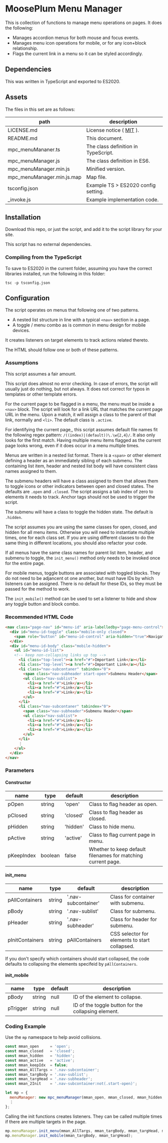 # MoosePlum Menu Manager

This is collection of functions to manage menu operations on pages. It does the following:

- Manages accordion menus for both mouse and focus events.
- Manages menu icon operations for mobile, or for any icon+block relationship.
- Flags the current link in a menu so it can be styled accordingly.

## Dependencies

This was written in TypeScript and exported to ES2020.

## Assets

The files in this set are as follows:

| path                       | description                                        |
| -------------------------- | -------------------------------------------------- |
| LICENSE.md                 | License notice ( [MIT](https://mit-license.org) ). |
| README.md                  | This document.                                     |
| mpc_menuMananer.ts         | The class definition in TypeScript.                |
| mpc_menuManager.js         | The class definition in ES6.                       |
| mpc_menuManager.min.js     | Minified version.                                  |
| mpc_menuManager.min.js.map | Map file.                                          |
| tsconfig.json              | Example TS > ES2020 config setting.                |
| _invoke.js                 | Example implementation code.                       |

## Installation

Download this repo, or just the script, and add it to the script library for your site.

This script has no external dependencies.

### Compiling from the TypeScript

To save to ES2020 in the current folder, assuming you have the correct libraries installed, run the following in this folder:

`tsc -p tsconfig.json`

## Configuration

The script operates on menus that following one of two patterns.

- A nested list structure in line with a typical `<nav>` section in a page.
- A toggle / menu combo as is common in menu design for mobile devices.

It creates listeners on target elements to track actions related thereto.

The HTML should follow one or both of these patterns.

### Assumptions

This script assumes a fair amount.

This script does almost no error checking. In case of errors, the script will usually just do nothing, but not always. It does not correct for typos in templates or other template errors.

For the current page to be flagged in a menu, the menu must be inside a `<nav>` block. The script will look for a link URL that matches the current page URL in the menu. Upon a match, it will assign a class to the parent of that link, normally and `<li>`. The default class is `.active`.

For identifying the current page,, this script assumes default file names fit the following regex pattern: `/((index)|(default))\.\w{2,4}/`. It also only looks for the first match. Having multiple menu items flagged as the current page looks wrong, even if it does occur in a menu multiple times.

Menus are written in a nested list format. There is a `<span>` or other element defining a header as an immediately sibling of each submenu. The containing list item, header and nested list body will have consistent class names assigned to them.

The submenu headers will have a class assigned to them that allows them to toggle icons or other indicators between open and closed states. The defaults are `.open` and `.closed`. The script assigns a tab index of zero to elements it needs to track. Anchor tags should not be used to trigger the script.

The submenu will have a class to toggle the hidden state. The default is `.hidden`.

The script assumes you are using the same classes for open, closed, and hidden for all menu items. Otherwise you will need to instantiate multiple times, one for each class set. If you are using different classes to do the same thing in different locations, you should also refactor your code.

If all menus have the same class names for parent list item, header, and submenu to toggle, the `init_menu()` method only needs to be invoked once for the entire page.

For mobile menus, toggle buttons are associated with toggled blocks. They do not need to be adjancent ot one another, but must have IDs by which listeners can be assigned. There is no default for these IDs, so they must be passed for the method to work.

The `init_mobile()` method can be used to set a listener to hide and show any toggle button and block combo.

### Recommended HTML Code

```html
<nav class="page-nav" id="menu-id" aria-labelledby="page-menu-control">
  <div id="menu-id-toggle" class="mobile-only closed">
    <span role="button" id="menu-id-control" aria-hidden="true">Navigation Description</span>
  </div>
  <div id="menu-id-body" class="mobile-hidden">
    <ul id="menu-id-list">
    <!-- keep non-collapsing links up top -->
      <li class="top-level"><a href="#">Important Link</a></li>
      <li class="top-level"><a href="#">Important Link</a></li>
      <li class="nav-subcontaner" tabindex="0">
        <span class="nav-subheader start-open">Submenu Header</span>
        <ul class="nav-sublist">
          <li><a href="#">Link</a></li>
          <li><a href="#">Link</a></li>
          <li><a href="#">Link</a></li>
        </ul>
      </li>
      <li class="nav-subcontaner" tabindex="0">
        <span class="nav-subheader">Submenu Header</span>
        <ul class="nav-sublist">
          <li><a href="#">Link</a></li>
          <li><a href="#">Link</a></li>
          <li><a href="#">Link</a></li>
        </ul>
      </li>
      ⋮
    </ul>
  </div>
</nav>
```

### Parameters

#### Constructor

| name       | type    | default  | description                                                  |
| ---------- | ------- | -------- | ------------------------------------------------------------ |
| pOpen      | string  | 'open'   | Class to flag header as open.                                |
| pClosed    | string  | 'closed' | Class to flag header as closed.                              |
| pHidden    | string  | 'hidden' | Class to hide menu.                                          |
| pActive    | string  | 'active' | Class to flag current page in menu.                          |
| pKeepIndex | boolean | false    | Whether to keep default filenames for matching current page. |

#### init_menu

| name            | type   | default             | description                                   |
| --------------- | ------ | ------------------- | --------------------------------------------- |
| pAllContainers  | string | '.nav-subcontainer' | Class for container with submenu.             |
| pBody           | string | '.nav-sublist'      | Class for submenu.                            |
| pHeader         | string | '.nav-subheader'    | Class for header for submenu.                 |
| pInitContainers | string | pAllContainers      | CSS selector for elements to start collapsed. |

If you don't specify which containers should start collapsed, the code defaults to collapsing the elements specifeid by `pAllContainers`.

#### init_mobile

| name     | type   | default  | description                                         |
| -------- | ------ | -------- | --------------------------------------------------- |
| pBody    | string | null     | ID of the element to collapse.                      |
| pTrigger | string | null     | ID of the toggle button for the collapsing element. |

### Coding Example

Use the `mp` namespace to help avoid collisions.

```js
const mman_open     = 'open';
const mman_closed   = 'closed';
const mman_hidden   = 'hidden';
const mman_active   = 'active';
const mman_keepIdx  = false;
const mman_AllTargs = '.nav-subcontainer';
const mman_targBody = '.nav-sublist';
const mman_targHead = '.nav-subheader';
const mman_2Init    = '.nav-subcontainer:not(.start-open)';

let mp = {
  menuManager: new mpc_menuManager(mman_open, mman_closed, mman_hidden, mman_active, mman_keepIdx),
  ⋮
};
```

Calling the init functions creates listeners. They can be called multiple times if there are multiple targets in the page.

```js
mp.menuManager.init_menu(mman_AllTargs, mman_targBody, mman_targHead, mman_2Init);
mp.menuManager.init_mobile(mman_targBody, mman_targHead);
```
